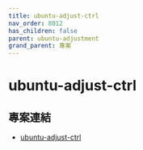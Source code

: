 ```yaml
---
title: ubuntu-adjust-ctrl
nav_order: 8012
has_children: false
parent: ubuntu-adjustment
grand_parent: 專案
---
```



# ubuntu-adjust-ctrl


## 專案連結

* [ubuntu-adjust-ctrl](https://github.com/samwhelp/note-about-ubuntu/tree/gh-pages/_demo/project/ubuntu-adjustment/ubuntu-adjustment/tool/ubuntu-adjust-ctrl)
